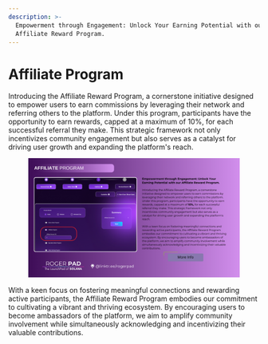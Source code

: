 ```yaml
---
description: >-
  Empowerment through Engagement: Unlock Your Earning Potential with our
  Affiliate Reward Program.
---
```


# Affiliate Program

Introducing the Affiliate Reward Program, a cornerstone initiative designed to empower users to earn commissions by leveraging their network and referring others to the platform. Under this program, participants have the opportunity to earn rewards, capped at a maximum of 10%, for each successful referral they make. This strategic framework not only incentivizes community engagement but also serves as a catalyst for driving user growth and expanding the platform's reach.

<figure><img src="../../../../../.gitbook/assets/AFFILAITE .png" alt=""><figcaption></figcaption></figure>

&#x20;

With a keen focus on fostering meaningful connections and rewarding active participants, the Affiliate Reward Program embodies our commitment to cultivating a vibrant and thriving ecosystem. By encouraging users to become ambassadors of the platform, we aim to amplify community involvement while simultaneously acknowledging and incentivizing their valuable contributions.
